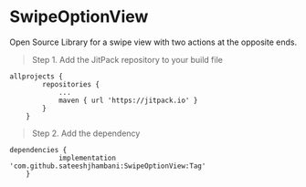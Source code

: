 # SwipeOptionView
Open Source Library for a swipe view with two actions at the opposite ends.

> Step 1. Add the JitPack repository to your build file

```Gradle (root)
allprojects {
		repositories {
			...
			maven { url 'https://jitpack.io' }
		}
	}
  ```
  
> Step 2. Add the dependency
```Gradle (app)
dependencies {
	        implementation 'com.github.sateeshjhambani:SwipeOptionView:Tag'
	}
  ```


